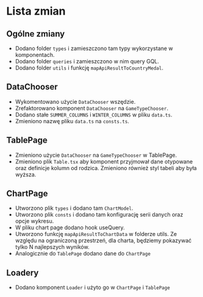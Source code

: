 # Lista zmian

## Ogólne zmiany

-   Dodano folder `types` i zamieszczono tam typy wykorzystane w komponentach.
-   Dodano folder `queries` i zamieszczono w nim query GQL.
-   Dodano folder `utils` i funkcję `mapApiResultToCountryMedal`.

## DataChooser

-   Wykomentowano użycie `DataChooser` wszędzie.
-   Zrefaktorowano komponent `DataChooser` na `GameTypeChooser`.
-   Dodano stałe `SUMMER_COLUMNS` i `WINTER_COLUMNS` w pliku `data.ts`.
-   Zmieniono nazwę pliku `data.ts` na `consts.ts`.

## TablePage

-   Zmieniono użycie `DataChooser` na `GameTypeChooser` w TablePage.
-   Zmieniono plik `Table.tsx` aby komponent przyjmował dane otypowane oraz definicje kolumn od rodzica. Zmieniono również styl tabeli aby była wyższa.

## ChartPage

-   Utworzono plik `types` i dodano tam `ChartModel`.
-   Utworzono plik `consts` i dodano tam konfigurację serii danych oraz opcje wykresu.
-   W pliku chart page dodano hook useQuery.
-   Utworzono funkcję `mapApiResultToChartData` w folderze utils. Ze względu na ograniczoną przestrzeń, dla charta, będziemy pokazywać tylko N najlepszych wyników.
-   Analogicznie do `TablePage` dodano dane do `ChartPage`

## Loadery

-   Dodano komponent `Loader` i użyto go w `ChartPage` i `TablePage`
